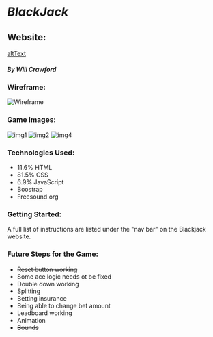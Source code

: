 # *BlackJack*
## Website:
[altText](http://bestblackjack.surge.sh/)
##### By Will Crawford

### Wireframe:
![Wireframe](https://i.imgur.com/ZqKtFaH.png "Wireframe")



### Game Images:
![img1](https://i.imgur.com/69yUPMU.png "test")
![img2](https://i.imgur.com/BX9mBMv.png "test")
![img4](https://i.imgur.com/hb8Us1M.png "test")

### Technologies Used:
* 11.6% HTML
* 81.5% CSS
* 6.9% JavaScript
* Boostrap
* Freesound.org

### Getting Started:
A full list of instructions are listed under the "nav bar" on the Blackjack website.

### Future Steps for the Game:
* ~~Reset button working~~
* Some ace logic needs ot be fixed
* Double down working
* Splitting
* Betting insurance
* Being able to change bet amount
* Leadboard working
* Animation
* ~~Sounds~~